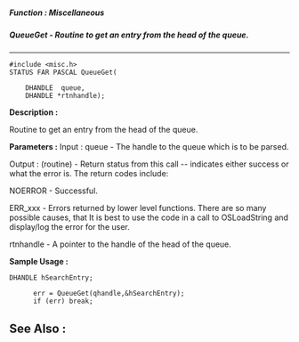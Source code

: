 ##### Function : Miscellaneous
##### QueueGet - Routine to get an entry from the head of the queue.
---
```
#include <misc.h>
STATUS FAR PASCAL QueueGet(

	DHANDLE  queue,
	DHANDLE *rtnhandle);
```
**Description :**

Routine to get an entry from the head of the queue.

**Parameters :**
Input :
queue  -  The handle to the queue which is to be parsed.

Output :
(routine)  -  Return status from this call -- indicates either success or what the error is. The return codes include:

NOERROR - Successful.

ERR_xxx - Errors returned by lower level functions.  There are so many possible causes, that It is best to use the code in a call to OSLoadString and display/log the error for the user.


rtnhandle  -  A pointer to the handle of the head of the queue.


**Sample Usage :**
```
DHANDLE hSearchEntry;
    
      err = QueueGet(qhandle,&hSearchEntry);
      if (err) break;
```
**See Also :**
---
